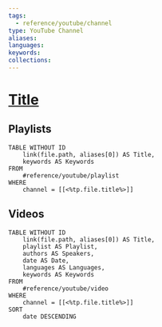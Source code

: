 ```yaml
---
tags:
  - reference/youtube/channel
type: YouTube Channel
aliases:
languages:
keywords:
collections:
---
```


# [Title](https://www.youtube.com/<%tp.file.title%>)

## Playlists
```dataview
TABLE WITHOUT ID
	link(file.path, aliases[0]) AS Title,
	keywords AS Keywords
FROM
	#reference/youtube/playlist
WHERE
	channel = [[<%tp.file.title%>]]
```

## Videos
```dataview
TABLE WITHOUT ID
	link(file.path, aliases[0]) AS Title,
	playlist AS Playlist,
	authors AS Speakers,
	date AS Date,
	languages AS Languages,
	keywords AS Keywords
FROM
	#reference/youtube/video
WHERE
	channel = [[<%tp.file.title%>]]
SORT
	date DESCENDING
```
